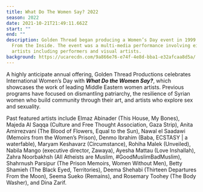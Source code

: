 ```yaml
---
title: What Do The Women Say? 2022
season: 2022
date: 2021-10-21T21:49:11.662Z
start: ""
end: ""
description: Golden Thread began producing a Women’s Day event in 1999 titled,
  From the Inside. The event was a multi-media performance involving eight women
  artists including performers and visual artists.
background: https://ucarecdn.com/9a866e76-e74f-4e8d-bba1-e32afcaa8d5a/
---
```

A highly anticipate annual offering, Golden Thread Productions celebrates International Women’s Day with ***What Do the Women Say?***, which showcases the work of leading Middle Eastern women artists. Previous programs have focused on dismantling patriarchy, the resilience of Syrian women who build community through their art, and artists who explore sex and sexuality.

Past featured artists include Elmaz Abinader (This House, My Bones), Majeda Al Saqqa (Culture and Free Thought Association, Gaza Strip), Anita Amirrezvani (The Blood of Flowers, Equal to the Sun), Nawal el Saadawi (Memoirs from the Women’s Prison), Denmo Ibrahim (Baba, ECSTASY | a waterfable), Maryam Keshavarz (Circumstance), Rohiha Malek (Unveiled), Nabila Mango (executive director, Zawaya), Ayesha Mattau (Love Inshallah), Zahra Noorbakhsh (All Atheists are Muslim, #GoodMuslimBadMuslim), Shahrnush Parsipur (The Prison Memoirs, Women Without Men), Betty Shamieh (The Black Eyed, Territories), Deema Shehabi (Thirteen Departures From the Moon), Seema Sueko (Remains), and Rosemary Toohey (The Body Washer), and Dina Zarif.